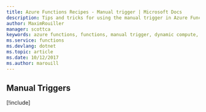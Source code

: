 ```yaml
---
title: Azure Functions Recipes - Manual trigger | Microsoft Docs
description: Tips and tricks for using the manual trigger in Azure Functions
author: MaximRouiller
manager: scottca
keywords: azure functions, functions, manual trigger, dynamic compute, serverless architecture
ms.service: functions
ms.devlang: dotnet
ms.topic: article
ms.date: 10/12/2017
ms.author: marouill
---
```


## Manual Triggers

[!include[](includes/manual-trigger.md)]
